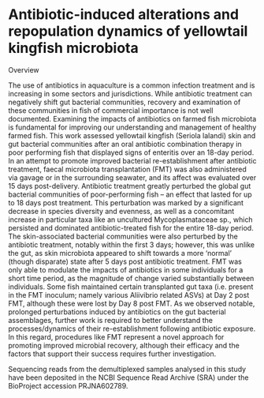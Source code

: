 # Antibiotic-induced alterations and repopulation dynamics of yellowtail kingfish microbiota

Overview

The use of antibiotics in aquaculture is a common infection treatment and is increasing in some sectors and jurisdictions. While antibiotic treatment can negatively shift gut bacterial communities, recovery and examination of these communities in fish of commercial importance is not well documented. Examining the impacts of antibiotics on farmed fish microbiota is fundamental for improving our understanding and management of healthy farmed fish. This work assessed yellowtail kingfish (Seriola lalandi) skin and gut bacterial communities after an oral antibiotic combination therapy in poor performing fish that displayed signs of enteritis over an 18-day period. In an attempt to promote improved bacterial re-establishment after antibiotic treatment, faecal microbiota transplantation (FMT) was also administered via gavage or in the surrounding seawater, and its affect was evaluated over 15 days post-delivery. Antibiotic treatment greatly perturbed the global gut bacterial communities of poor-performing fish – an effect that lasted for up to 18 days post treatment. This perturbation was marked by a significant decrease in species diversity and evenness, as well as a concomitant increase in particular taxa like an uncultured Mycoplasmataceae sp., which persisted and dominated antibiotic-treated fish for the entire 18-day period. The skin-associated bacterial communities were also perturbed by the antibiotic treatment, notably within the first 3 days; however, this was unlike the gut, as skin microbiota appeared to shift towards a more ‘normal’ (though disparate) state after 5 days post antibiotic treatment. FMT was only able to modulate the impacts of antibiotics in some individuals for a short time period, as the magnitude of change varied substantially between individuals. Some fish maintained certain transplanted gut taxa (i.e. present in the FMT inoculum; namely various Aliivibrio related ASVs) at Day 2 post FMT, although these were lost by Day 8 post FMT. As we observed notable, prolonged perturbations induced by antibiotics on the gut bacterial assemblages, further work is required to better understand the processes/dynamics of their re-establishment following antibiotic exposure. In this regard, procedures like FMT represent a novel approach for promoting improved microbial recovery, although their efficacy and the factors that support their success requires further investigation.

Sequencing reads from the demultiplexed samples analysed in this study have been deposited in the NCBI Sequence Read Archive (SRA) under the BioProject accession PRJNA602789.
